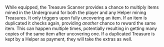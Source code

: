 While equipped, the Treasure Scanner provides a chance to multiply items mined in the Underground for both the player and any Helper mining Treasures. It only triggers upon fully uncovering an item. If an item is duplicated it checks again, providing *another* chance to reward the same item. This can happen multiple times, potentially resulting in getting many copies of the same item after uncovering one.  If a duplicated Treasure is kept by a Helper as payment, they will take the extras as well.